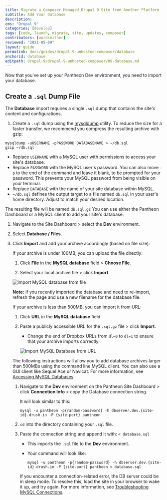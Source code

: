 ```yaml
---
title: Migrate a Composer Managed Drupal 9 Site from Another Platform
subtitle: Add Your Database
description: 
cms: "Drupal 9"
categories: [develop]
tags: [code, launch, migrate, site, updates, composer]
contributors: [wordsmither]
reviewed: "2021-05-09"
layout: guide
permalink: docs/guides/drupal-9-unhosted-composer/database
anchorid: database
editpath: drupal-9/drupal-9-unhosted-composer/09-database.md
---
```

Now that you've set up your Pantheon Dev environment, you need to import your database.

## Create a `.sql` Dump File

The **Database** import requires a single `.sql` dump that contains the site's content and configurations.

1. Create a `.sql` dump using the [mysqldump](https://dev.mysql.com/doc/refman/5.7/en/mysqldump.html) utility. To reduce the size for a faster transfer, we recommend you compress the resulting archive with gzip:

  ```bash{promptUser: user}
  mysqldump -uUSERNAME -pPASSWORD DATABASENAME > ~/db.sql
  gzip ~/db.sql
  ```

   - Replace `USERNAME` with a MySQL user with permissions to access your site's database.
   - Replace `PASSWORD` with the MySQL user's password. You can also move `-p` to the end of the command and leave it blank, to be prompted for your password. This prevents your MySQL password from being visible on your terminal.
   - Replace `DATABASE` with the name of your site database within MySQL.
   - `~/db.sql` defines the output target to a file named `db.sql` in your user's home directory. Adjust to match your desired location.

  The resulting file will be named `db.sql.gz` You can use either the Pantheon Dashboard or a MySQL client to add your site's database.

1. Navigate to the Site Dashboard > select the **<span class="glyphicons glyphicons-wrench"></span> Dev** environment.

1. Select **<span class="glyphicons glyphicons-server"></span> Database / Files**.

1. Click **Import** and add your archive accordingly (based on file size):

   <TabList>

   <Tab title="Up to 100MBs" id="100mbs" active={true}>

   If your archive is under 100MB, you can upload the file directly:

   1. Click **File** in the **MySQL database** field > **Choose File**.

   1. Select your local archive file > click **Import**.

     ![Import MySQL database from file](../../../../images/dashboard/import-mysql-file.png)

   **Note:** if you recently imported the database and need to re-import, refresh the page and use a new filename for the database file.

   </Tab>

   <Tab title="Up to 500MBs" id="500mbs">

   If your archive is less than 500MB, you can import it from URL:

   1. Click **URL** in the **MySQL database** field.

   1. Paste a publicly accessible URL for the `.sql.gz` file > click **Import**. 
   
      - Change the end of Dropbox URLs from `dl=0` to `dl=1` to ensure that your archive imports correctly.

      ![Import MySQL Database from URL](../../../../images/dashboard/import-mysql-url.png)

   </Tab>

   <Tab title="Over 500MBs" id="500mbsplus">

   The following instructions will allow you to add database archives larger than 500MBs using the command line MySQL client. You can also use a GUI client like Sequel Ace or Navicat. For more information, see [Accessing MySQL Databases](/mysql-access).

   1. Navigate to the **<span class="glyphicons glyphicons-wrench"></span> Dev** environment on the Pantheon Site Dashboard > click **Connection Info** > copy the Database connection string. 
   
      It will look similar to this:

      ```bash{promptUser: user}
      mysql -u pantheon -p{random-password} -h dbserver.dev.{site-id}.drush.in -P {site-port} pantheon
      ```

   1. `cd` into the directory containing your `.sql` file. 
   
   1. Paste the connection string and append it with: `< database.sql` 

      - This imports the `.sql` file to the **<span class="glyphicons glyphicons-wrench"></span> Dev** environment.

      - Your command will look like:

        ```bash{promptUser: user}
        mysql -u pantheon -p{random-password} -h dbserver.dev.{site-id}.drush.in -P {site-port} pantheon < database.sql
        ```

      If you encounter a connection-related error, the DB server could be in sleep mode. To resolve this, load the site in your browser to wake it up, and try again. For more information, see [Troubleshooting MySQL Connections](/mysql-access/#troubleshooting-mysql-connections).


   </Tab>

   </TabList>
